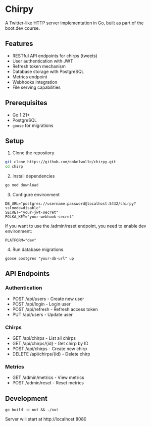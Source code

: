 # Chirpy

A Twitter-like HTTP server implementation in Go, built as part of the boot.dev course.

## Features

- RESTful API endpoints for chirps (tweets)
- User authentication with JWT
- Refresh token mechanism
- Database storage with PostgreSQL
- Metrics endpoint
- Webhooks integration
- File serving capabilities

## Prerequisites

- Go 1.21+
- PostgreSQL
- `goose` for migrations

## Setup

1. Clone the repository

```bash
git clone https://github.com/onkelwolle/chirpy.git
cd chirp
```

2. Install dependencies

```bash
go mod download
```

3. Configure environment

```
DB_URL="postgres://username:password@localhost:5432/chirpy?sslmode=disable"
SECRET="your-jwt-secret"
POLKA_KEY="your-webhook-secret"
```

If you want to use the /admin/reset endpoint, you need to enable dev environment:

```
PLATFORM="dev"
```

4. Run database migrations

```
goose postgres "your-db-url" up
```

## API Endpoints

### Authentication

- POST /api/users - Create new user
- POST /api/login - Login user
- POST /api/refresh - Refresh access token
- PUT /api/users - Update user

### Chirps

- GET /api/chirps - List all chirps
- GET /api/chirps/{id} - Get chirp by ID
- POST /api/chirps - Create new chirp
- DELETE /api/chirps/{id} - Delete chirp

### Metrics

- GET /admin/metrics - View metrics
- POST /admin/reset - Reset metrics

## Development

```
go build -o out && ./out
```

Server will start at http://localhost:8080
